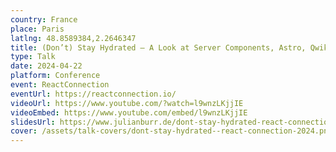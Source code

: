 ```yaml
---
country: France
place: Paris
latlng: 48.8589384,2.2646347
title: (Don’t) Stay Hydrated – A Look at Server Components, Astro, Qwik and Why We Need Them
type: Talk
date: 2024-04-22
platform: Conference
event: ReactConnection
eventUrl: https://reactconnection.io/
videoUrl: https://www.youtube.com/?watch=l9wnzLKjjIE
videoEmbed: https://www.youtube.com/embed/l9wnzLKjjIE
slidesUrl: https://www.julianburr.de/dont-stay-hydrated-react-connection-2024-slides.pdf
cover: /assets/talk-covers/dont-stay-hydrated--react-connection-2024.png
---
```

